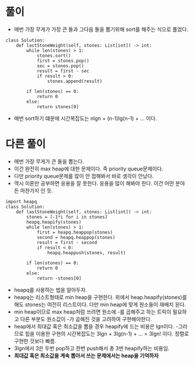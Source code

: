 

# 풀이
- 매번 가장 무게가 가장 큰 돌과 그다음 돌을 뽑기위해 sort를 해주는 식으로 풀었다.
```python3
class Solution:
    def lastStoneWeight(self, stones: List[int]) -> int:
        while len(stones) > 1:
            stones.sort()
            first = stones.pop()
            sec = stones.pop()
            result = first - sec
            if result > 0:
                stones.append(result)
        
        if len(stones) == 0:
            return 0
        else:
            return stones[0]
```
- 매번 sort하기 떄문에 시간복잡도는 nlgn + (n-1)lg(n-1) + ... 이다.
# 다른 풀이
- 매번 가장 무게가 큰 돌을 뽑는다.
- 이건 완전히 max heap에 대한 문제이다. 즉 priority queue문제이다.
- 다만 priority queue문제를 많이 안 접해봐서 바로 생각이 안났다.
- 역시 이론만 공부하면 응용을 잘 못한다. 응용을 많이 해봐야 한다. 이건 어떤 분야든 마찬가지 인 듯.
```python3
import heapq
class Solution:
    def lastStoneWeight(self, stones: List[int]) -> int:
        stones = [-1*i for i in stones]
        heapq.heapify(stones)
        while len(stones) > 1:
            first = heapq.heappop(stones)
            second = heapq.heappop(stones)
            result = first - second
            if result < 0:
                heapq.heappush(stones, result)
        
        if len(stones) == 0:
            return 0
        else:
            return -stones[0]
```
- heapq를 사용하는 법을 알아두자.
- heapq는 리스트형태로 min heap을 구현한다. 위에서 heap.heapify(stones)를 해도 stones는 여전히 리스트이다. 다만 min heap에 맞게 원소들이 재배치 된다.
- min heap이므로 max heap처럼 쓰려면 원소에 -를 곱해주고 하는 트릭이 필요하고 다른 부분도 원소값이 -가 곱해진 것을 고려하여 구현해야한다.
- heap에서 최대값 혹은 최소값을 뽑을 경우 heapify에 드는 비용은 lgn이다.
-그러므로 힙을 이용한 구현의 시간복잡도는 3lgn + 3lg(n-1) + ... = 3lgn! 이다. 정렬로 구현한 것보다 빠름.
- 3lgn에서 3은 두번 pop하고 한번 push해서 총 3번 heapify하는 비용임.
- **최대값 혹은 최소값을 계속 뽑아서 쓰는 문제에서는 heap을 기억하자**
